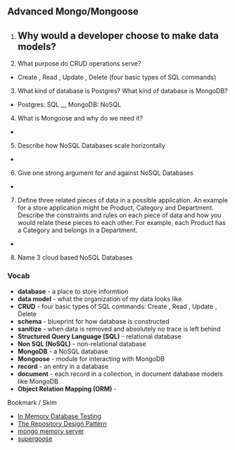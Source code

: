 ## Advanced Mongo/Mongoose

1. Why would a developer choose to make data models?
   -

2. What purpose do CRUD operations serve?
  - Create , Read , Update , Delete (four basic types of SQL commands)

3. What kind of database is Postgres? What kind of database is MongoDB?
  - Postgres: SQL  __   MongoDB: NoSQL

4. What is Mongoose and why do we need it?
  - 

5. Describe how NoSQL Databases scale horizontally
  - 

6. Give one strong argument for and against NoSQL Databases
  - 

7. Define three related pieces of data in a possible application. An example for a store application might be Product, Category and Department. Describe the constraints and rules on each piece of data and how you would relate these pieces to each other. For example, each Product has a Category and belongs in a Department.
  -

8. Name 3 cloud based NoSQL Databases

### Vocab

- **database** - a place to store informtion
- **data model** - what the organization of my data looks like
- **CRUD** - four basic types of SQL commands: Create , Read , Update , Delete
- **schema** - blueprint for how database is constructed
- **sanitize** - when data is removed and absolutely no trace is left behind
- **Structured Query Language (SQL)** - relational database
- **Non SQL (NoSQL)** - non-relational database
- **MongoDB** - a NoSQL database
- **Mongoose** - module for interacting with MongoDB
- **record** - an entry in a database
- **document** - each record in a collection, in document database models like MongoDB
- **Object Relation Mapping (ORM)** - 

Bookmark / Skim
- [In Memory Database Testing](https://dev.to/paulasantamaria/testing-node-js-mongoose-with-an-in-memory-database-32np)
- [The Repository Design Pattern](https://cubettech.com/resources/blog/introduction-to-repository-design-pattern/) 
- [mongo memory server](https://www.npmjs.com/package/mongodb-memory-server)
- [supergoose](https://www.npmjs.com/package/@code-fellows/supergoose)